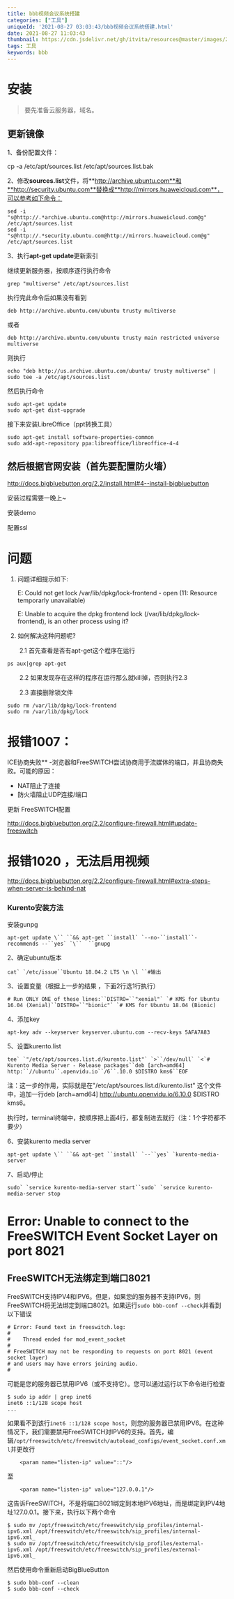 ```yaml
---
title: bbb视频会议系统搭建
categories: ["工具"]
uniqueId: '2021-08-27 03:03:43/bbb视频会议系统搭建.html'
date: 2021-08-27 11:03:43
thumbnail: https://cdn.jsdelivr.net/gh/itvita/resources@master/images/20210827110555.jpg
tags: 工具
keywords: bbb
---
```



# 安装
> 要先准备云服务器，域名。

## 更新镜像

1、备份配置文件：

cp -a /etc/apt/sources.list /etc/apt/sources.list.bak

2、修改**sources.list**文件，将**http://archive.ubuntu.com**和**http://security.ubuntu.com**替换成**http://mirrors.huaweicloud.com**，可以参考如下命令：

```
sed -i "s@http://.*archive.ubuntu.com@http://mirrors.huaweicloud.com@g" /etc/apt/sources.list
sed -i "s@http://.*security.ubuntu.com@http://mirrors.huaweicloud.com@g" /etc/apt/sources.list
```

3、执行**apt-get update**更新索引

继续更新服务器，按顺序逐行执行命令

```
grep "multiverse" /etc/apt/sources.list
```

执行完此命令后如果没有看到

```
deb http://archive.ubuntu.com/ubuntu trusty multiverse
```

或者

```
deb http://archive.ubuntu.com/ubuntu trusty main restricted universe multiverse
```

则执行

```
echo "deb http://us.archive.ubuntu.com/ubuntu/ trusty multiverse" | sudo tee -a /etc/apt/sources.list
```

然后执行命令

```
sudo apt-get update
sudo apt-get dist-upgrade
```

接下来安装LibreOffice（ppt转换工具）

```
sudo apt-get install software-properties-common
sudo add-apt-repository ppa:libreoffice/libreoffice-4-4
```

## 然后根据官网安装（首先要配置防火墙）

http://docs.bigbluebutton.org/2.2/install.html#4--install-bigbluebutton

安装过程需要一晚上~

安装demo

配置ssl

# 问题

1. 问题详细提示如下:

   E: Could not get lock /var/lib/dpkg/lock-frontend - open (11: Resource temporarly unavailable)

   E: Unable to acquire the dpkg frontend lock (/var/lib/dpkg/lock-frontend), is an other process using it?

2. 如何解决这种问题呢?

　　2.1 首先查看是否有apt-get这个程序在运行

```
ps aux|grep apt-get
```

　　2.2 如果发现存在这样的程序在运行那么就kill掉，否则执行2.3

　　2.3 直接删除锁文件

```
sudo rm /var/lib/dpkg/lock-frontend
sudo rm /var/lib/dpkg/lock
```

# 报错1007：

ICE协商失败** -浏览器和FreeSWITCH尝试协商用于流媒体的端口，并且协商失败。可能的原因：

- NAT阻止了连接
- 防火墙阻止UDP连接/端口

更新 FreeSWITCH配置

http://docs.bigbluebutton.org/2.2/configure-firewall.html#update-freeswitch



# 报错1020 ，无法启用视频

http://docs.bigbluebutton.org/2.2/configure-firewall.html#extra-steps-when-server-is-behind-nat

### Kurento安装方法

安装gunpg

```
apt-get update \`` ``&& apt-get ``install` `--no-``install``-recommends --``yes` `\``  ``gnupg
```

2、确定ubuntu版本

```
cat` `/etc/issue``Ubuntu 18.04.2 LTS \n \l ``#输出
```

3、设置变量（根据上一步的结果 ，下面2行选1行执行）

```
# Run ONLY ONE of these lines:``DISTRO=``"xenial"` `# KMS for Ubuntu 16.04 (Xenial)``DISTRO=``"bionic"` `# KMS for Ubuntu 18.04 (Bionic)
```

4、添加key

```
apt-key adv --keyserver keyserver.ubuntu.com --recv-keys 5AFA7A83
```

5、设置kurento.list

```
tee` `"/etc/apt/sources.list.d/kurento.list"` `>``/dev/null` `<`# Kurento Media Server - Release packages``deb [arch=amd64] http:``//ubuntu``.openvidu.io``/6``.10.0 $DISTRO kms6``EOF
```

注：这一步的作用，实际就是在"/etc/apt/sources.list.d/kurento.list" 这个文件中，追加一行deb [arch=amd64] http://ubuntu.openvidu.io/6.10.0 $DISTRO kms6。

执行时，terminal终端中，按顺序把上面4行，都复制进去就行（注：1个字符都不要少）

6、安装kurento media server

```
apt-get update \`` ``&& apt-get ``install` `--``yes` `kurento-media-server
```

7、启动/停止

```
sudo` `service kurento-media-server start``sudo` `service kurento-media-server stop
```

# Error: Unable to connect to the FreeSWITCH Event Socket Layer on port 8021

## FreeSWITCH无法绑定到端口8021

FreeSWITCH支持IPV4和IPV6。但是，如果您的服务器不支持IPV6，则FreeSWITCH将无法绑定到端口8021。如果运行`sudo bbb-conf --check`并看到以下错误

```
# Error: Found text in freeswitch.log:
#
#    Thread ended for mod_event_socket
#
# FreeSWITCH may not be responding to requests on port 8021 (event socket layer)
# and users may have errors joining audio.
#
```

可能是您的服务器已禁用IPV6（或不支持它）。您可以通过运行以下命令进行检查

```
$ sudo ip addr | grep inet6
inet6 ::1/128 scope host
...
```

如果看不到该行`inet6 ::1/128 scope host`，则您的服务器已禁用IPV6。在这种情况下，我们需要禁用FreeSWITCH对IPV6的支持。首先，编辑`/opt/freeswitch/etc/freeswitch/autoload_configs/event_socket.conf.xml`并更改行

```
    <param name="listen-ip" value="::"/>
```

至

```
    <param name="listen-ip" value="127.0.0.1"/>
```

这告诉FreeSWITCH，不是将端口8021绑定到本地IPV6地址，而是绑定到IPV4地址127.0.0.1。接下来，执行以下两个命令

```
$ sudo mv /opt/freeswitch/etc/freeswitch/sip_profiles/internal-ipv6.xml /opt/freeswitch/etc/freeswitch/sip_profiles/internal-ipv6.xml_
$ sudo mv /opt/freeswitch/etc/freeswitch/sip_profiles/external-ipv6.xml /opt/freeswitch/etc/freeswitch/sip_profiles/external-ipv6.xml_
```

然后使用命令重新启动BigBlueButton

```
$ sudo bbb-conf --clean
$ sudo bbb-conf --check
```

